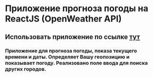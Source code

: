 # Приложение прогноза погоды на ReactJS (OpenWeather API)
## Использовать приложение по ссылке [тут](https://yaroslav-tormasov.github.io/Weather-App/)
### Приложение для прогноза погоды, показа текущего времени и даты. Определяет Вашу геопозицию и показывает погоду. Реализовано поле ввода для поиска других городов.    

